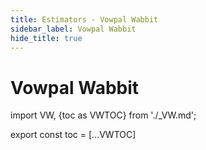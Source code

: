```yaml
---
title: Estimators - Vowpal Wabbit
sidebar_label: Vowpal Wabbit
hide_title: true
---
```


# Vowpal Wabbit

import VW, {toc as VWTOC} from './_VW.md';

<VW/>

export const toc = [...VWTOC]
